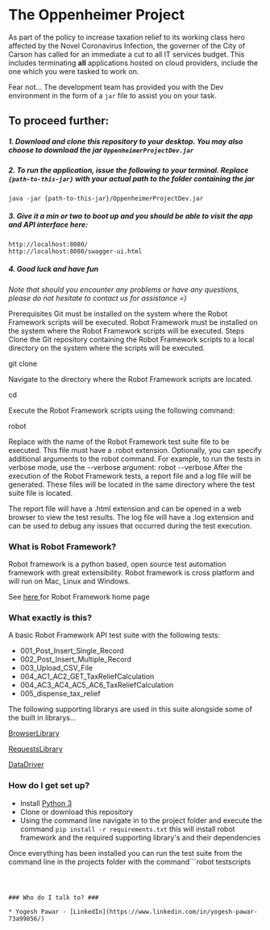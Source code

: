 # The Oppenheimer Project 
As part of the policy to increase taxation relief to its working class hero affected by the Novel Coronavirus Infection, the governer of the City of Carson has called for an immediate a cut to all IT services budget. This includes terminating **all** applications hosted on cloud providers, include the one which you were tasked to work on.

Fear not... The development team has provided you with the Dev environment in the form of a `jar` file to assist you on your task.

## To proceed further:

##### 1. Download and clone this repository to your desktop. You may also choose to download the jar `OppenheimerProjectDev.jar`  
##### 2. To run the application, issue the following to your terminal. Replace `{path-to-this-jar}` with your actual path to the folder containing the jar 
```
java -jar {path-to-this-jar}/OppenheimerProjectDev.jar
```

##### 3. Give it a min or two to boot up and you should be able to visit the app and API interface here:
```
http://localhost:8080/
http://localhost:8080/swagger-ui.html
```

##### 4. Good luck and have fun

_Note that should you encounter any problems or have any questions, please do not hesitate to contact us for assistance =)_ 


Prerequisites
Git must be installed on the system where the Robot Framework scripts will be executed.
Robot Framework must be installed on the system where the Robot Framework scripts will be executed.
Steps
Clone the Git repository containing the Robot Framework scripts to a local directory on the system where the scripts will be executed.

git clone <repository-url>

Navigate to the directory where the Robot Framework scripts are located.

cd <repository-directory>

Execute the Robot Framework scripts using the following command:

robot <test-suite-file>

Replace <test-suite-file> with the name of the Robot Framework test suite file to be executed. This file must have a .robot extension.
Optionally, you can specify additional arguments to the robot command. For example, to run the tests in verbose mode, use the --verbose argument: robot --verbose <test-suite-file>
After the execution of the Robot Framework tests, a report file and a log file will be generated. These files will be located in the same directory where the test suite file is located.

The report file will have a .html extension and can be opened in a web browser to view the test results.
The log file will have a .log extension and can be used to debug any issues that occurred during the test execution.
  
### What is Robot Framework? ###

Robot framework is a python based, open source test automation framework with great extensibility. Robot framework is cross platform and will run on Mac, Linux and Windows. 

See [here ](https://robotframework.org/)for Robot Framework home page


### What exactly is this? ###

A basic Robot Framework API test suite with the following tests:

* 001_Post_Insert_Single_Record
* 002_Post_Insert_Multiple_Record
* 003_Upload_CSV_File
* 004_AC1_AC2_GET_TaxReliefCalculation
* 004_AC3_AC4_AC5_AC6_TaxReliefCalculation
* 005_dispense_tax_relief

The following supporting librarys are used in this suite alongside some of the built in librarys...

[BrowserLibrary](https://github.com/MarketSquare/robotframework-browser)

[RequestsLibrary](https://github.com/bulkan/robotframework-requests)
  
[DataDriver](https://github.com/Snooz82/robotframework-datadriver)



### How do I get set up? ###

* Install [Python 3](https://python.org/)
* Clone or download this repository
* Using the command line navigate in to the project folder and execute the command ```pip install -r requirements.txt``` this will install robot framework and the required supporting library's and their dependencies

Once everything has been installed you can run the test suite from the command line in the projects folder with the command```robot testscripts
``` 



### Who do I talk to? ###

* Yogesh Pawar - [LinkedIn](https://www.linkedin.com/in/yogesh-pawar-73a99856/)
